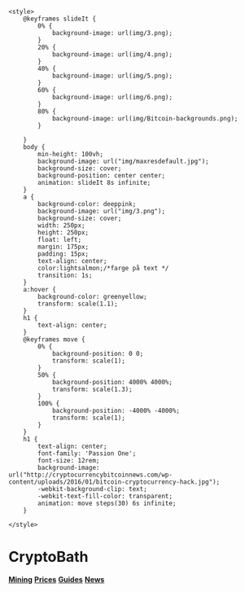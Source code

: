 <!DOCTYPE html>
<html lang="no">
<head>
    <meta charset="UTF-8">
    <meta name="viewport" content="width=device-width, initial-scale=1">
  
    <style>
        @keyframes slideIt {
            0% {
                background-image: url(img/3.png);
            }
            20% {
                background-image: url(img/4.png);
            }
            40% {
                background-image: url(img/5.png);
            }
            60% {
                background-image: url(img/6.png);
            }
            80% {
                background-image: url(img/Bitcoin-backgrounds.png);
            }

        }
        body {
            min-height: 100vh;
            background-image: url("img/maxresdefault.jpg");
            background-size: cover;
            background-position: center center;
            animation: slideIt 8s infinite;
        }
        a {
            background-color: deeppink;
            background-image: url("img/3.png");
            background-size: cover;
            width: 250px;
            height: 250px;
            float: left;
            margin: 175px;
            padding: 15px;
            text-align: center;
            color:lightsalmon;/*farge på text */
            transition: 1s;
        }
        a:hover {
            background-color: greenyellow;
            transform: scale(1.1);
        }
        h1 {
            text-align: center;
        }
        @keyframes move {
            0% {
                background-position: 0 0;
                transform: scale(1);
            }
            50% {
                background-position: 4000% 4000%;
                transform: scale(1.3);
            }
            100% {
                background-position: -4000% -4000%;
                transform: scale(1);
            }
        }
        h1 {
            text-align: center;
            font-family: 'Passion One';
            font-size: 12rem;
            background-image: url("http://cryptocurrencybitcoinnews.com/wp-content/uploads/2016/01/bitcoin-cryptocurrency-hack.jpg");
            -webkit-background-clip: text;
            -webkit-text-fill-color: transparent;
            animation: move steps(30) 6s infinite;
        }

    </style>
</head>
<body>
<h1><b>CryptoBath</b></h1>
<a href="mining.html"><b>Mining</b></a>
<a href="prices.html"><b>Prices</b></a>
<a href="guides.html"><b>Guides</b></a>
<a href="news.html"><b>News</b></a>
</body>
</html>
